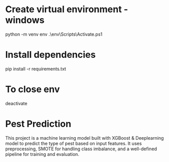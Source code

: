 # Create virtual environment - windows
python -m venv env
.\env\Scripts\Activate.ps1 

# Install dependencies
pip install -r requirements.txt

# To close env
deactivate


# Pest Prediction
This project is a machine learning model built with XGBoost & Deeplearning model to predict the type of pest based on input features. It uses preprocessing, SMOTE for handling class imbalance, and a well-defined pipeline for training and evaluation.


